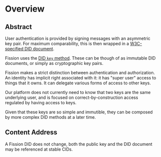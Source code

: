 # Overview

## Abstract

User authentication is provided by signing messages with an asymmetric key pair. For maximum comparability, this is then wrapped in a [W3C-specified DID document](https://www.w3.org/TR/did-core/).

Fission uses the [DID `key` method](https://digitalbazaar.github.io/did-method-key/). These can be though of as immutable DID documents, or simply as cryptographic key pairs.

Fission makes a strict distinction between authentication and authorization. An identity has implicit right associated with it: it has "super user" access to things that it owns. It can delegate various forms of access to other keys.

Our platform does not currently need to know that two keys are the same underlying user, and is focused on correct-by-construction access regulated by having access to keys.

Given that these keys are so simple and immutible, they can be composed by more complex DID methods at a later time.

## Content Address

A Fission DID does not change, both the public key and the DID document may be referenced at stable CIDs.

